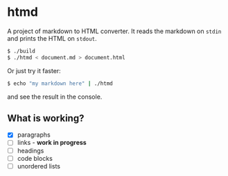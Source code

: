 # htmd

A project of markdown to HTML converter. It reads the markdown on `stdin` and prints the HTML on `stdout`.

```bash
$ ./build
$ ./htmd < document.md > document.html
```

Or just try it faster:

```bash
$ echo "my markdown here" | ./htmd
```

and see the result in the console.

## What is working?

- [x] paragraphs
- [ ] links - **work in progress**
- [ ] headings
- [ ] code blocks
- [ ] unordered lists
